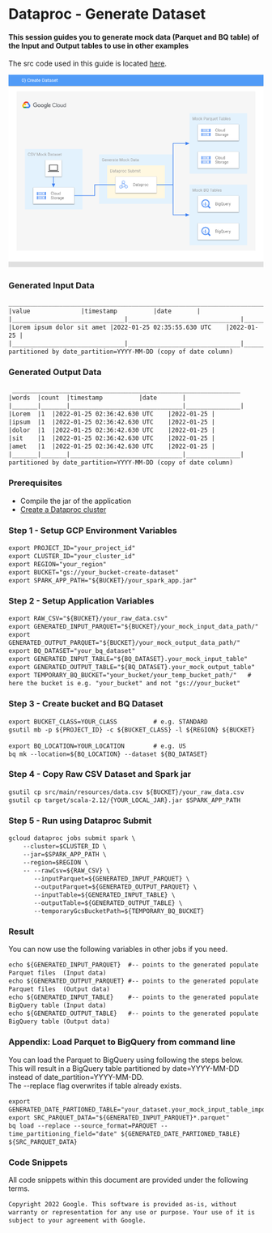 # Dataproc - Generate Dataset

#### This session guides you to generate mock data (Parquet and BQ table) of the Input and Output tables to use in other examples
The src code used in this guide is located [here](../../dataproc/create-dataset/src/).  

![Create Dataset](../images/0_create-dataset.png)

### Generated Input Data
```console
________________________________________________________________________________
|value				|timestamp			|date		|
|_______________________________|_______________________________|_______________|	
|Lorem ipsum dolor sit amet	|2022-01-25 02:35:55.630 UTC	|2022-01-25	|
|_______________________________|_______________________________|_______________|
partitioned by date_partition=YYYY-MM-DD (copy of date column)
```

### Generated Output Data
```console
 _______________________________________________________________
|words	|count	|timestamp			|date		|
|_______|_______|_______________________________|_______________|	
|Lorem	|1	|2022-01-25 02:36:42.630 UTC	|2022-01-25	|	
|ipsum	|1	|2022-01-25 02:36:42.630 UTC	|2022-01-25	|	
|dolor	|1	|2022-01-25 02:36:42.630 UTC	|2022-01-25	|	
|sit	|1	|2022-01-25 02:36:42.630 UTC	|2022-01-25	|	
|amet	|1	|2022-01-25 02:36:42.630 UTC	|2022-01-25	|
|_______|_______|_______________________________|_______________|
partitioned by date_partition=YYYY-MM-DD (copy of date column)
```

### Prerequisites

- Compile the jar of the application
- [Create a Dataproc cluster](https://cloud.google.com/dataproc/docs/guides/create-cluster)

### Step 1 - Setup GCP Environment Variables

```console
export PROJECT_ID="your_project_id"
export CLUSTER_ID="your_cluster_id"
export REGION="your_region"
export BUCKET="gs://your_bucket-create-dataset"
export SPARK_APP_PATH="${BUCKET}/your_spark_app.jar"
```

### Step 2 - Setup Application Variables

```console
export RAW_CSV="${BUCKET}/your_raw_data.csv"
export GENERATED_INPUT_PARQUET="${BUCKET}/your_mock_input_data_path/"
export GENERATED_OUTPUT_PARQUET="${BUCKET}/your_mock_output_data_path/"
export BQ_DATASET="your_bq_dataset"
export GENERATED_INPUT_TABLE="${BQ_DATASET}.your_mock_input_table"
export GENERATED_OUTPUT_TABLE="${BQ_DATASET}.your_mock_output_table"
export TEMPORARY_BQ_BUCKET="your_bucket/your_temp_bucket_path/"   # here the bucket is e.g. "your_bucket" and not "gs://your_bucket"
```

### Step 3 - Create bucket and BQ Dataset

```console
export BUCKET_CLASS=YOUR_CLASS          # e.g. STANDARD
gsutil mb -p ${PROJECT_ID} -c ${BUCKET_CLASS} -l ${REGION} ${BUCKET}

export BQ_LOCATION=YOUR_LOCATION        # e.g. US
bq mk --location=${BQ_LOCATION} --dataset ${BQ_DATASET}
```

### Step 4 - Copy Raw CSV Dataset and Spark jar

```console
gsutil cp src/main/resources/data.csv ${BUCKET}/your_raw_data.csv
gsutil cp target/scala-2.12/{YOUR_LOCAL_JAR}.jar $SPARK_APP_PATH
```

### Step 5 - Run using Dataproc Submit

```console
gcloud dataproc jobs submit spark \
    --cluster=$CLUSTER_ID \
    --jar=$SPARK_APP_PATH \
    --region=$REGION \
    -- --rawCsv=${RAW_CSV} \
       --inputParquet=${GENERATED_INPUT_PARQUET} \
       --outputParquet=${GENERATED_OUTPUT_PARQUET} \
       --inputTable=${GENERATED_INPUT_TABLE} \
       --outputTable=${GENERATED_OUTPUT_TABLE} \
       --temporaryGcsBucketPath=${TEMPORARY_BQ_BUCKET}
```

### Result
You can now use the following variables in other jobs if you need.
```console
echo ${GENERATED_INPUT_PARQUET}  #-- points to the generated populate Parquet files  (Input data)
echo ${GENERATED_OUTPUT_PARQUET} #-- points to the generated populate Parquet files  (Output data)
echo ${GENERATED_INPUT_TABLE}    #-- points to the generated populate BigQuery table (Input data)
echo ${GENERATED_OUTPUT_TABLE}   #-- points to the generated populate BigQuery table (Output data)
```

### Appendix: Load Parquet to BigQuery from command line

You can load the Parquet to BigQuery using following the steps below.  
This will result in a BigQuery table partitioned by date=YYYY-MM-DD instead of date_partition=YYYY-MM-DD.  
The --replace flag overwrites if table already exists.
```console
export GENERATED_DATE_PARTIONED_TABLE="your_dataset.your_mock_input_table_imported"
export SRC_PARQUET_DATA="${GENERATED_INPUT_PARQUET}*.parquet"
bq load --replace --source_format=PARQUET --time_partitioning_field="date" ${GENERATED_DATE_PARTIONED_TABLE} ${SRC_PARQUET_DATA}
```

### Code Snippets
All code snippets within this document are provided under the following terms.
```
Copyright 2022 Google. This software is provided as-is, without warranty or representation for any use or purpose. Your use of it is subject to your agreement with Google. 
```
